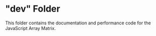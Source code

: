 # "dev" Folder
This folder contains the documentation and performance code for the JavaScript Array Matrix.
